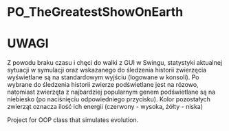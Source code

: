 # PO_TheGreatestShowOnEarth
# UWAGI

Z powodu braku czasu i chęci do walki z GUI w Swingu, statystyki aktualnej sytuacji w symulacji oraz wskazanego do śledzenia historii zwierzęcia wyświetlane są na standardowym wyjściu (logowane w konsoli).
Po wybrane do śledzenia historii zwierze podświetlane jest na rózowo, natomiast zwierzęta z najbardziej popularnym genem podświetlane są na niebiesko (po naciśnięciu odpowiedniego przycisku). Kolor pozostałych zwierząt oznacza ilość ich energii (czerwony - wysoka, żółty - niska)



Project for OOP class that simulates evolution.
